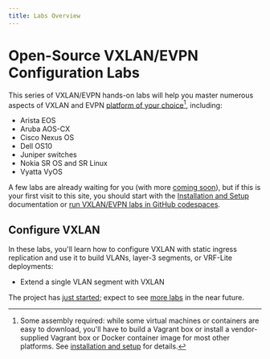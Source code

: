 ```yaml
---
title: Labs Overview
---
```

# Open-Source VXLAN/EVPN Configuration Labs

This series of VXLAN/EVPN hands-on labs will help you master numerous aspects of VXLAN and EVPN [platform of your choice](https://netlab.tools/module/vxlan/#platform-support)[^PC], including:

* Arista EOS
* Aruba AOS-CX
* Cisco Nexus OS
* Dell OS10
* Juniper switches
* Nokia SR OS and SR Linux
* Vyatta VyOS

[^PC]: Some assembly required: while some virtual machines or containers are easy to download, you'll have to build a Vagrant box or install a vendor-supplied Vagrant box or Docker container image for most other platforms. See [installation and setup](1-setup.md) for details.

A few labs are already waiting for you (with more [coming soon](3-upcoming.md)), but if this is your first visit to this site, you should start with the [Installation and Setup](1-setup.md) documentation or [run VXLAN/EVPN labs in GitHub codespaces](4-codespaces.md).

## Configure VXLAN

In these labs, you'll learn how to configure VXLAN with static ingress replication and use it to build VLANs, layer-3 segments, or VRF-Lite deployments:

* Extend a single VLAN segment with VXLAN

The project has [just started](99-about.md); expect to see [more labs](3-upcoming.md) in the near future.
